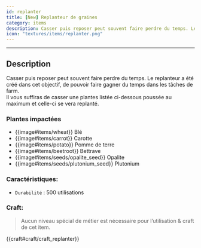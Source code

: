 ```yaml
---
id: replanter
title: [New] Replanteur de graines
category: items
description: Casser puis reposer peut souvent faire perdre du temps. Le replanteur a été créé dans cet objectif, de pouvoir faire gagner du temps dans les tâches de farm.  
icon: "textures/items/replanter.png"
---
```

___
## Description

Casser puis reposer peut souvent faire perdre du temps. Le replanteur a été créé dans cet objectif, de pouvoir faire gagner du temps dans les tâches de farm.  
Il vous suffiras de casser une plantes listée ci-dessous poussée au maximum et celle-ci se vera replanté.

### Plantes impactées

- {{image#items/wheat}} Blé
- {{image#items/carrot}} Carotte 
- {{image#items/potato}} Pomme de terre
- {{image#items/beetroot}} Bettrave
- {{image#items/seeds/opalite_seed}} Opalite
- {{image#items/seeds/plutonium_seed}} Plutonium

### Caractéristiques:

* ``Durabilité`` : 500 utilisations

### Craft: 

> Aucun niveau spécial de métier est nécessaire pour l’utilisation & craft de cet item.  

{{craft#craft/craft_replanter}}
